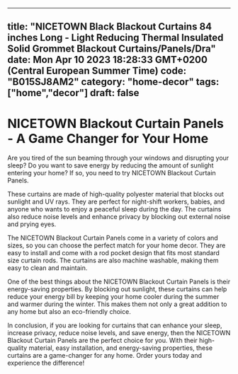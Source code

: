 
---
title: "NICETOWN Black Blackout Curtains 84 inches Long - Light Reducing Thermal Insulated Solid Grommet Blackout Curtains/Panels/Dra" 
date: Mon Apr 10 2023 18:28:33 GMT+0200 (Central European Summer Time)
code: "B015SJ8AM2"
category: "home-decor"
tags: ["home","decor"] 
draft: false
---
    
# NICETOWN Blackout Curtain Panels - A Game Changer for Your Home

Are you tired of the sun beaming through your windows and disrupting your sleep? Do you want to save energy by reducing the amount of sunlight entering your home? If so, you need to try NICETOWN Blackout Curtain Panels.

These curtains are made of high-quality polyester material that blocks out sunlight and UV rays. They are perfect for night-shift workers, babies, and anyone who wants to enjoy a peaceful sleep during the day. The curtains also reduce noise levels and enhance privacy by blocking out external noise and prying eyes.

The NICETOWN Blackout Curtain Panels come in a variety of colors and sizes, so you can choose the perfect match for your home decor. They are easy to install and come with a rod pocket design that fits most standard size curtain rods. The curtains are also machine washable, making them easy to clean and maintain.

One of the best things about the NICETOWN Blackout Curtain Panels is their energy-saving properties. By blocking out sunlight, these curtains can help reduce your energy bill by keeping your home cooler during the summer and warmer during the winter. This makes them not only a great addition to any home but also an eco-friendly choice.

In conclusion, if you are looking for curtains that can enhance your sleep, increase privacy, reduce noise levels, and save energy, then the NICETOWN Blackout Curtain Panels are the perfect choice for you. With their high-quality material, easy installation, and energy-saving properties, these curtains are a game-changer for any home. Order yours today and experience the difference!